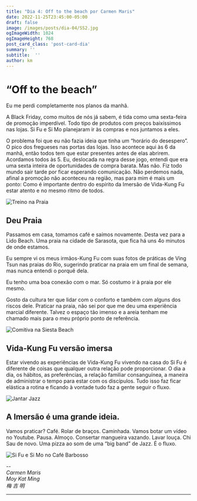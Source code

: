 ```yaml
---
title: "Dia 4: Off to the beach por Carmen Maris"
date: 2022-11-25T23:45:00-05:00
draft: false
image: /images/posts/dia-04/SS2.jpg
ogImageWidth: 1024
ogImageHeight: 768
post_card_class: 'post-card-dia'
summary: ''
subtitle:  ''
author: km
---
```


# “Off to the beach”

Eu me perdi completamente nos planos da manhã.

A Black Friday, como muitos de nós já sabem, é tida como uma sexta-feira de promoção imperdível. Todo tipo de produtos com preços baixíssimos nas lojas.
Si Fu e Si Mo planejaram ir às compras e nos juntamos a eles.

O problema foi que eu não fazia ideia que tinha um “horário do desespero”. O pico dos fregueses nas portas das lojas. Isso acontece aqui às 6 da manhã, então todos tem que estar presentes antes de elas abrirem.
Acordamos todos às 5. Eu, deslocada na regra desse jogo, entendi que era uma sexta inteira de oportunidades de compra barata. Mas não. Fiz todo mundo sair tarde por ficar esperando comunicação.
Não perdemos nada, afinal a promoção não aconteceu na região, mas para mim é mais um ponto:
Como é importante dentro do espírito da Imersão de Vida-Kung Fu estar atento e no mesmo ritmo de todos.

![Treino na Praia](/images/posts/dia-04/treino-praia.jpeg)

## Deu Praia

Passamos em casa, tomamos café e saímos novamente.
Desta vez para a Lido Beach. Uma praia na cidade de Sarasota, que fica há uns 4o minutos de onde estamos.

Eu sempre vi os meus irmãos-Kung Fu com suas fotos de práticas de Ving Tsun nas praias do Rio, sugerindo praticar na praia em um final de semana, mas nunca entendi o porquê dela.

Eu tenho uma boa conexão com o mar. Só costumo ir à praia por ele mesmo.

Gosto da cultura ter que lidar com o conforto e também com alguns dos riscos dele.
Praticar na praia, não sei por que me deu uma experiência marcial diferente.
Talvez o espaço tão imenso e a areia tenham me chamado mais para o meu próprio ponto de referência.

![Comitiva na Siesta Beach](/images/posts/dia-04/SS2.jpg)

## Vida-Kung Fu versão imersa

Estar vivendo as experiências de Vida-Kung Fu vivendo na casa do Si Fu é diferente de coisas que qualquer outra relação pode proporcionar.
O dia a dia, os hábitos, as preferências, a relação familiar consanguínea, a maneira de administrar o tempo para estar com os discípulos. Tudo isso faz ficar elástica a rotina e ficando à vontade tudo faz a gente seguir o fluxo.

![Jantar Jazz](/images/posts/dia-04/jantar-jazz.jpg)

## A Imersão é uma grande ideia.
Vamos praticar? Café. Rolar de braços. Caminhada. Vamos botar um vídeo no Youtube. Pausa. Almoço. Consertar mangueira vazando. Lavar louça. Chi Sau de novo. 
Uma pizza ao som de uma “big band” de Jazz.
É o fluxo.

![Si Fu e Si Mo no Café Barbosso](/images/posts/dia-04/mestre-julio-camacho-marcia-si-fu-si-mo.jpeg)

 
--  
_Carmen Maris_  
_Moy Kat Ming_  
_梅 吉 明_  

***